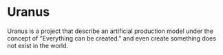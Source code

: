 # Uranus
 Uranus is a project that describe an artificial production model under the concept of "Everything can be created." and even create something does not exist in the world.
